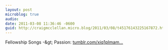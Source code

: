 ```yaml
---
layout: post
microblog: true
audio: 
date: 2011-03-08 11:36:46 -0600
guid: http://craigmcclellan.micro.blog/2011/03/08/t45176143225167872.html
---
```

Fellowship Songs -&amp;gt; Passion: [tumblr.com/xiq1plmam...](http://tumblr.com/xiq1plmam0)
